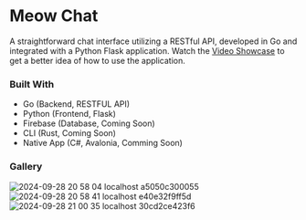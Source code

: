 # Meow Chat
A straightforward chat interface utilizing a RESTful API, developed in Go and integrated with a Python Flask application. Watch the
[Video Showcase](https://github.com/user-attachments/assets/5254ab66-ea61-4472-8415-b679443fa042) to get a better idea of how to use the application.

### Built With
- Go (Backend, RESTFUL API)
- Python (Frontend, Flask)
- Firebase (Database, Coming Soon)
- CLI (Rust, Coming Soon)
- Native App (C#, Avalonia, Comming Soon)

### Gallery
![2024-09-28 20 58 04 localhost a5050c300055](https://github.com/user-attachments/assets/84c752f9-4acd-417e-a09c-92c89605fedc)
![2024-09-28 20 58 41 localhost e40e32f9ff5d](https://github.com/user-attachments/assets/4236a144-7db0-4c82-a8c3-2df099fc44a9)
![2024-09-28 21 00 35 localhost 30cd2ce423f6](https://github.com/user-attachments/assets/fa36cf89-9661-4126-aa2c-dc4b821a6e6c)
